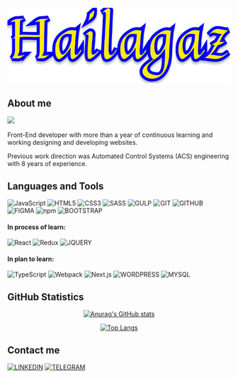 <div align="center">

[![Header](https://github.com/Hailagaz/hailagaz/blob/master/assets/hailagaz.png)](https://github.com/Hailagaz)
</div>

## About me
![](https://komarev.com/ghpvc/?username=hailagaz&style=flat-square&color=00008b&label=VISITS)

Front-End developer with more than a year of continuous learning and working designing and developing websites. 

Previous work direction was Automated Control Systems (ACS) engineering with 8 years of experience.

## Languages and Tools

![JavaScript](https://img.shields.io/badge/-JavaScript-000000?style=for-the-badge&logo=javascript)
![HTML5](https://img.shields.io/badge/-HTML-000000?style=for-the-badge&logo=html5)
![CSS3](https://img.shields.io/badge/-CSS-000000?style=for-the-badge&logo=css3)
![SASS](https://img.shields.io/badge/-SASS-000000?style=for-the-badge&logo=sass)
![GULP](https://img.shields.io/badge/-GULP-000000?style=for-the-badge&logo=gulp)
![GIT](https://img.shields.io/badge/-GIT-000000?style=for-the-badge&logo=git)
![GITHUB](https://img.shields.io/badge/-GITHUB-000000?style=for-the-badge&logo=github)
![FIGMA](https://img.shields.io/badge/-FIGMA-000000?style=for-the-badge&logo=figma)
![npm](https://img.shields.io/badge/-npm-000000?style=for-the-badge&logo=npm)
![BOOTSTRAP](https://img.shields.io/badge/-BOOTSTRAP-000000?style=for-the-badge&logo=bootstrap)


#### In process of learn:

![React](https://img.shields.io/badge/-React-000000?style=for-the-badge&logo=react)
![Redux](https://img.shields.io/badge/-Redux-000000?style=for-the-badge&logo=redux)
![JQUERY](https://img.shields.io/badge/-JQUERY-000000?style=for-the-badge&logo=jquery)

#### In plan to learn: 	

![TypeScript](https://img.shields.io/badge/-TypeScript-000000?style=for-the-badge&logo=typescript)
![Webpack](https://img.shields.io/badge/-Webpack-000000?style=for-the-badge&logo=webpack)
![Next.js](https://img.shields.io/badge/-next.js-000000?style=for-the-badge&logo=next.js)
![WORDPRESS](https://img.shields.io/badge/-WORDPRESS-000000?style=for-the-badge&logo=wordpress)
![MYSQL](https://img.shields.io/badge/-MYSQL-000000?style=for-the-badge&logo=mysql)

## GitHub Statistics

<div align="center">

[![Anurag's GitHub stats](https://github-readme-stats.vercel.app/api?username=hailagaz&show_icons=true&theme=yeblu&border_radius=20&card_width=500px&border_color=FFED00)](https://github.com/Hailagaz/hailagaz)
</div>

<div align="center">

[![Top Langs](https://github-readme-stats.vercel.app/api/top-langs/?username=hailagaz&layout=compact&theme=yeblu&border_radius=20&card_width=450px&border_color=FFED00)](https://github.com/Hailagaz/hailagaz)
</div>

## Contact me

[![LINKEDIN](https://img.shields.io/badge/-LINKEDIN-000000?style=for-the-badge&logo=linkedin)](https://www.linkedin.com/in/oleh-cherniavskyi-37a5b3253)
[![TELEGRAM](https://img.shields.io/badge/-TELEGRAM-000000?style=for-the-badge&logo=telegram)](https://t.me/Hailagaz92)